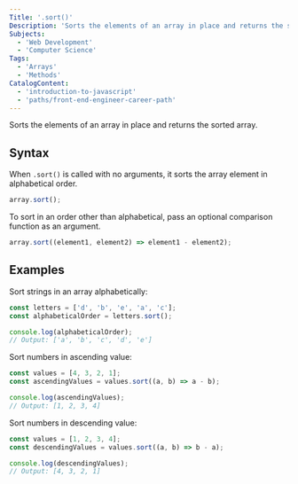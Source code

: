 ```yaml
---
Title: '.sort()'
Description: 'Sorts the elements of an array in place and returns the sorted array.'
Subjects:
  - 'Web Development'
  - 'Computer Science'
Tags:
  - 'Arrays'
  - 'Methods'
CatalogContent:
  - 'introduction-to-javascript'
  - 'paths/front-end-engineer-career-path'
---
```


Sorts the elements of an array in place and returns the sorted array.

## Syntax

When `.sort()` is called with no arguments, it sorts the array element in alphabetical order.

```js
array.sort();
```

To sort in an order other than alphabetical, pass an optional comparison function as an argument.

```js
array.sort((element1, element2) => element1 - element2);
```

## Examples

Sort strings in an array alphabetically:

```js
const letters = ['d', 'b', 'e', 'a', 'c'];
const alphabeticalOrder = letters.sort();

console.log(alphabeticalOrder);
// Output: ['a', 'b', 'c', 'd', 'e']
```

Sort numbers in ascending value:

```js
const values = [4, 3, 2, 1];
const ascendingValues = values.sort((a, b) => a - b);

console.log(ascendingValues);
// Output: [1, 2, 3, 4]
```

Sort numbers in descending value:

```js
const values = [1, 2, 3, 4];
const descendingValues = values.sort((a, b) => b - a);

console.log(descendingValues);
// Output: [4, 3, 2, 1]
```
